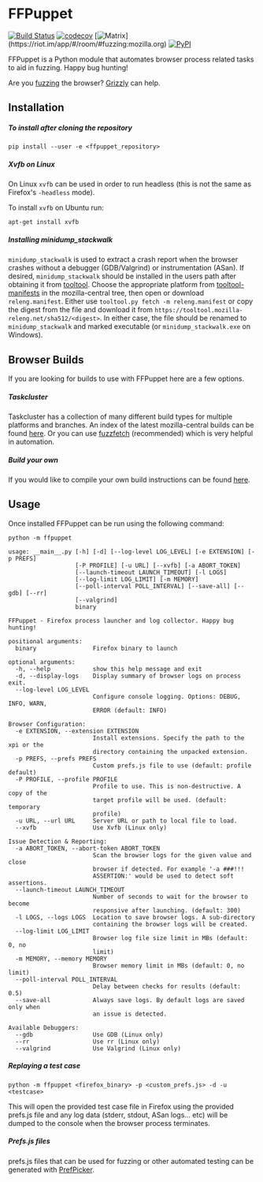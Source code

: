 FFPuppet
========

[![Build Status](https://travis-ci.com/MozillaSecurity/ffpuppet.svg?branch=master)](https://travis-ci.com/MozillaSecurity/ffpuppet)
[![codecov](https://codecov.io/gh/MozillaSecurity/ffpuppet/branch/master/graph/badge.svg)](https://codecov.io/gh/MozillaSecurity/ffpuppet)
[![Matrix](https://img.shields.io/badge/dynamic/json?color=green&label=chat&query=%24.chunk[%3F(%40.canonical_alias%3D%3D%22%23fuzzing%3Amozilla.org%22)].num_joined_members&suffix=%20users&url=https%3A%2F%2Fmozilla.modular.im%2F_matrix%2Fclient%2Fr0%2FpublicRooms&style=flat&logo=matrix)](https://riot.im/app/#/room/#fuzzing:mozilla.org)
[![PyPI](https://img.shields.io/pypi/v/ffpuppet)](https://pypi.org/project/ffpuppet)

FFPuppet is a Python module that automates browser process related tasks to aid in fuzzing. Happy bug hunting!

Are you [fuzzing](https://firefox-source-docs.mozilla.org/tools/fuzzing/index.html) the browser? [Grizzly](https://github.com/MozillaSecurity/grizzly) can help.

Installation
------------

##### To install after cloning the repository

    pip install --user -e <ffpuppet_repository>

##### Xvfb on Linux

On Linux `xvfb` can be used in order to run headless (this is not the same as Firefox's `-headless` mode).

To install `xvfb` on Ubuntu run:

    apt-get install xvfb

##### Installing minidump_stackwalk

`minidump_stackwalk` is used to extract a crash report when the browser crashes without a debugger (GDB/Valgrind) or
instrumentation (ASan). If desired, `minidump_stackwalk` should be installed in the users path after obtaining
it from [tooltool](https://wiki.mozilla.org/ReleaseEngineering/Applications/Tooltool). Choose the appropriate platform
from [tooltool-manifests](https://hg.mozilla.org/mozilla-central/file/tip/testing/config/tooltool-manifests) in the
mozilla-central tree, then open or download `releng.manifest`. Either use `tooltool.py fetch -m releng.manifest` or
copy the digest from the file and download it from `https://tooltool.mozilla-releng.net/sha512/<digest>`.
In either case, the file should be renamed to `minidump_stackwalk` and marked executable (or `minidump_stackwalk.exe`
on Windows).

Browser Builds
--------------

If you are looking for builds to use with FFPuppet here are a few options.

##### Taskcluster

Taskcluster has a collection of many different build types for multiple platforms and branches.
An index of the latest mozilla-central builds can be found [here](https://firefox-ci-tc.services.mozilla.com/tasks/index/gecko.v2.mozilla-central.latest.firefox/).
Or you can use [fuzzfetch](https://github.com/MozillaSecurity/fuzzfetch) (recommended) which is very helpful in automation.

##### Build your own

If you would like to compile your own build instructions can be found [here](https://developer.mozilla.org/en-US/docs/Mozilla/Developer_guide/Build_Instructions/Simple_Firefox_build).


Usage
-----

Once installed FFPuppet can be run using the following command:

    python -m ffpuppet

```
usage: __main__.py [-h] [-d] [--log-level LOG_LEVEL] [-e EXTENSION] [-p PREFS]
                   [-P PROFILE] [-u URL] [--xvfb] [-a ABORT_TOKEN]
                   [--launch-timeout LAUNCH_TIMEOUT] [-l LOGS]
                   [--log-limit LOG_LIMIT] [-m MEMORY]
                   [--poll-interval POLL_INTERVAL] [--save-all] [--gdb] [--rr]
                   [--valgrind]
                   binary

FFPuppet - Firefox process launcher and log collector. Happy bug hunting!

positional arguments:
  binary                Firefox binary to launch

optional arguments:
  -h, --help            show this help message and exit
  -d, --display-logs    Display summary of browser logs on process exit.
  --log-level LOG_LEVEL
                        Configure console logging. Options: DEBUG, INFO, WARN,
                        ERROR (default: INFO)

Browser Configuration:
  -e EXTENSION, --extension EXTENSION
                        Install extensions. Specify the path to the xpi or the
                        directory containing the unpacked extension.
  -p PREFS, --prefs PREFS
                        Custom prefs.js file to use (default: profile default)
  -P PROFILE, --profile PROFILE
                        Profile to use. This is non-destructive. A copy of the
                        target profile will be used. (default: temporary
                        profile)
  -u URL, --url URL     Server URL or path to local file to load.
  --xvfb                Use Xvfb (Linux only)

Issue Detection & Reporting:
  -a ABORT_TOKEN, --abort-token ABORT_TOKEN
                        Scan the browser logs for the given value and close
                        browser if detected. For example '-a ###!!!
                        ASSERTION:' would be used to detect soft assertions.
  --launch-timeout LAUNCH_TIMEOUT
                        Number of seconds to wait for the browser to become
                        responsive after launching. (default: 300)
  -l LOGS, --logs LOGS  Location to save browser logs. A sub-directory
                        containing the browser logs will be created.
  --log-limit LOG_LIMIT
                        Browser log file size limit in MBs (default: 0, no
                        limit)
  -m MEMORY, --memory MEMORY
                        Browser memory limit in MBs (default: 0, no limit)
  --poll-interval POLL_INTERVAL
                        Delay between checks for results (default: 0.5)
  --save-all            Always save logs. By default logs are saved only when
                        an issue is detected.

Available Debuggers:
  --gdb                 Use GDB (Linux only)
  --rr                  Use rr (Linux only)
  --valgrind            Use Valgrind (Linux only)
```

##### Replaying a test case

    python -m ffpuppet <firefox_binary> -p <custom_prefs.js> -d -u <testcase>

This will open the provided test case file in Firefox using the provided prefs.js file and any log data (stderr, stdout, ASan logs... etc) will be dumped to the console when the browser process terminates.

##### Prefs.js files

prefs.js files that can be used for fuzzing or other automated testing can be generated with [PrefPicker](https://github.com/MozillaSecurity/prefpicker).
